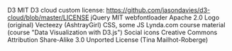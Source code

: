 D3					MIT
D3 cloud			custom license: https://github.com/jasondavies/d3-cloud/blob/master/LICENSE
jQuery				MIT
webfontloader		Apache 2.0
Logo (original)		Vecteezy (AshtrayGirl)
CSS, some JS		Lynda.com course material (course "Data Visualization with D3.js")
Social icons		Creative Commons Attribution Share-Alike 3.0 Unported License (Tina Mailhot-Roberge)
